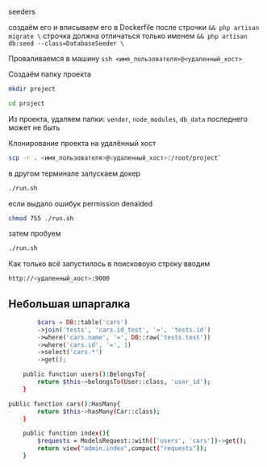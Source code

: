 seeders

создаём его и вписываем его в Dockerfile после строчки  `&& php artisan migrate \` 
строчка должна отличаться только именем `&& php artisan db:seed --class=DatabaseSeeder \`

Проваливаемся в машину `ssh <имя_пользователя>@<удаленный_хост>`

Cоздаём папку проекта 

```sh
mkdir project
```

```sh
cd project
```

Из проекта, удаляем папки: `vendor`, `node_modules`, `db_data` последнего может не быть

 Клонирование проекта на удалённый хост

```sh
scp -r . <имя_пользователя>@<удаленный_хост>:/root/project`
```

в другом терминале запускаем докер

```sh
./run.sh
```
если выдало ошибук permission denaided

```sh
chmod 755 ./run.sh
```

затем пробуем

```sh
./run.sh
```

Как только всё запустилось в поисковоую строку вводим 

```sh
http://<удаленный_хост>:9000
```

## Небольшая шпаргалка

```php
        $cars = DB::table('cars')
        ->join('tests', 'cars.id_test', '=', 'tests.id')
        ->where('cars.name', '=', DB::raw('tests.test'))
        ->where('cars.id', '=', 1)
        ->select('cars.*')
        ->get();
```

```sh 
    public function users():BelongsTo{
        return $this->belongsTo(User::class, 'user_id');
    }
```

```sh
public function cars():HasMany{
        return $this->hasMany(Car::class);
    }
```

```sh 
    public function index(){
        $requests = ModelsRequest::with(['users', 'cars'])->get();
        return view("admin.index",compact("requests"));
    }
```
